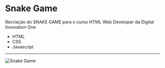 # Snake Game

Recriação do SNAKE GAME para o curso HTML Web Developer da Digital Innovation One

- HTML
- CSS
- Javascript

---

<img src="https://i.imgur.com/a4Ag62M.png" alt="Snake Game"/>
